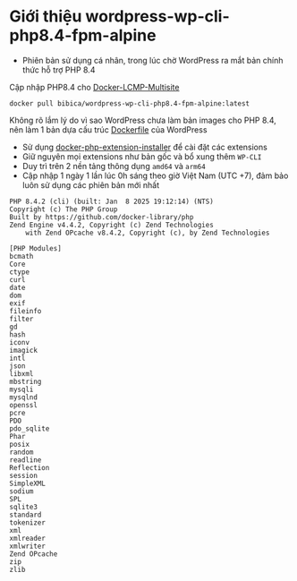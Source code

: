 # Giới thiệu wordpress-wp-cli-php8.4-fpm-alpine

* Phiên bản sử dụng cá nhân, trong lúc chờ WordPress ra mắt bản chính thức hỗ trợ PHP 8.4

Cập nhập PHP8.4 cho [Docker-LCMP-Multisite](https://github.com/bibicadotnet/Docker-LCMP-Multisite-WordPress-Minimal)

```docker pull bibica/wordpress-wp-cli-php8.4-fpm-alpine:latest```

Không rõ lắm lý do vì sao WordPress chưa làm bản images cho PHP 8.4, nên làm 1 bản dựa cấu trúc [Dockerfile](https://github.com/docker-library/wordpress/blob/0015d465b4115ade0e0f98b3df8b5c17ec4a98e4/latest/php8.3/fpm-alpine/Dockerfile) của WordPress

* Sử dụng [docker-php-extension-installer](https://github.com/mlocati/docker-php-extension-installer) để cài đặt các extensions
* Giữ nguyên mọi extensions như bản gốc và bổ xung thêm `WP-CLI`
* Duy trì trên 2 nền tảng thông dụng `amd64` và `arm64`
* Cập nhập 1 ngày 1 lần lúc 0h sáng theo giờ Việt Nam (UTC +7), đảm bảo luôn sử dụng các phiên bản mới nhất

```
PHP 8.4.2 (cli) (built: Jan  8 2025 19:12:14) (NTS)
Copyright (c) The PHP Group
Built by https://github.com/docker-library/php
Zend Engine v4.4.2, Copyright (c) Zend Technologies
    with Zend OPcache v8.4.2, Copyright (c), by Zend Technologies
```
```
[PHP Modules]
bcmath
Core
ctype
curl
date
dom
exif
fileinfo
filter
gd
hash
iconv
imagick
intl
json
libxml
mbstring
mysqli
mysqlnd
openssl
pcre
PDO
pdo_sqlite
Phar
posix
random
readline
Reflection
session
SimpleXML
sodium
SPL
sqlite3
standard
tokenizer
xml
xmlreader
xmlwriter
Zend OPcache
zip
zlib
```
